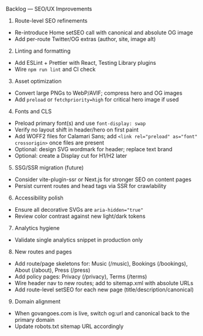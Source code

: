 Backlog — SEO/UX Improvements

1) Route-level SEO refinements
- Re-introduce Home setSEO call with canonical and absolute OG image
- Add per-route Twitter/OG extras (author, site, image alt)

2) Linting and formatting
- Add ESLint + Prettier with React, Testing Library plugins
- Wire `npm run lint` and CI check

3) Asset optimization
- Convert large PNGs to WebP/AVIF; compress hero and OG images
- Add `preload` or `fetchpriority=high` for critical hero image if used

4) Fonts and CLS
- Preload primary font(s) and use `font-display: swap`
- Verify no layout shift in header/hero on first paint
 - Add WOFF2 files for Calamari Sans; add `<link rel="preload" as="font" crossorigin>` once files are present
 - Optional: design SVG wordmark for header; replace text brand
 - Optional: create a Display cut for H1/H2 later

5) SSG/SSR migration (future)
- Consider vite-plugin-ssr or Next.js for stronger SEO on content pages
- Persist current routes and head tags via SSR for crawlability

6) Accessibility polish
- Ensure all decorative SVGs are `aria-hidden="true"`
- Review color contrast against new light/dark tokens

7) Analytics hygiene
- Validate single analytics snippet in production only

8) New routes and pages
- Add route/page skeletons for: Music (/music), Bookings (/bookings), About (/about), Press (/press)
- Add policy pages: Privacy (/privacy), Terms (/terms)
- Wire header nav to new routes; add to sitemap.xml with absolute URLs
- Add route-level setSEO for each new page (title/description/canonical)

9) Domain alignment
- When govangoes.com is live, switch og:url and canonical back to the primary domain
- Update robots.txt sitemap URL accordingly
